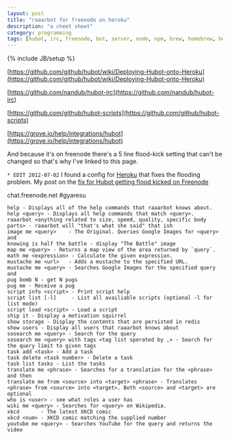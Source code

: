 ```yaml
---
layout: post
title: "raaarbot for freenode on heroku"
description: "a cheet sheet"
category: programming
tags: [hubot, irc, freenode, bot, server, node, npm, brew, homebrew, heroku, javascript]
---
```

{% include JB/setup %}

[https://github.com/github/hubot/wiki/Deploying-Hubot-onto-Heroku](https://github.com/github/hubot/wiki/Deploying-Hubot-onto-Heroku)

[https://github.com/nandub/hubot-irc](https://github.com/nandub/hubot-irc)

[https://github.com/github/hubot-scripts](https://github.com/github/hubot-scripts)

[https://grove.io/help/integrations/hubot](https://grove.io/help/integrations/hubot)

And because it's on freenode there's a 5 line flood-kick setting that can't be changed so that's why I've linked to this page.

`* EDIT 2012-07-02` I found a config for [Heroku](http://heroku.com) that fixes the flooding problem. My post on the [fix for Hubot getting flood kicked on Freenode](/hacking/2012/07/02/fix-for-hubot-getting-kicked-from-freenode/)

chat.freenode.net #gyaresu

    help - Displays all of the help commands that raaarbot knows about.
    help <query> - Displays all help commands that match <query>.
    raaarbot <anything related to size, speed, quality, specific body parts> - raaarbot will "that's what she said" that ish
    image me <query>    - The Original. Queries Google Images for <query> and
    knowing is half the battle - display "The Battle" image
    map me <query> - Returns a map view of the area returned by `query`.
    math me <expression> - Calculate the given expression.
    mustache me <url>   - Adds a mustache to the specified URL.
    mustache me <query> - Searches Google Images for the specified query and
    pug bomb N - get N pugs
    pug me - Receive a pug
    script info <script> - Print script help
    script list [-l]     - List all availiable scripts (optional -l for list mode)
    script load <script> - Load a script
    ship it - Display a motivation squirrel
    show storage - Display the contents that are persisted in redis
    show users - Display all users that raaarbot knows about
    sosearch me <query> - Search for the query
    sosearch me <query> with tags <tag list sperated by ,> - Search for the query limit to given tags
    task add <task> - Add a task
    task delete <task number> - Delete a task
    task list tasks - List the tasks
    translate me <phrase> - Searches for a translation for the <phrase> and then
    translate me from <source> into <target> <phrase> - Translates <phrase> from <source> into <target>. Both <source> and <target> are optional
    who is <user> - see what roles a user has
    wiki me <query> - Searches for <query> on Wikipedia.
    xkcd       - The latest XKCD comic
    xkcd <num> - XKCD comic matching the supplied number
    youtube me <query> - Searches YouTube for the query and returns the video

